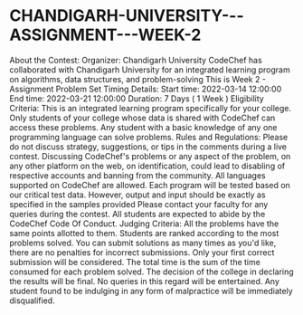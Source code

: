 # CHANDIGARH-UNIVERSITY---ASSIGNMENT---WEEK-2
About the Contest: Organizer: Chandigarh University CodeChef has collaborated with Chandigarh University for an integrated learning program on algorithms, data structures, and problem-solving This is Week 2 - Assignment Problem Set Timing Details: Start time: 2022-03-14 12:00:00 End time: 2022-03-21 12:00:00 Duration: 7 Days ( 1 Week ) Eligibility Criteria:  This is an integrated learning program specifically for your college. Only students of your college whose data is shared with CodeChef can access these problems. Any student with a basic knowledge of any one programming language can solve problems.  Rules and Regulations: Please do not discuss strategy, suggestions, or tips in the comments during a live contest.  Discussing CodeChef's problems or any aspect of the problem, on any other platform on the web, on identification, could lead to disabling of respective accounts and banning from the community. All languages supported on CodeChef are allowed. Each program will be tested based on our critical test data. However, output and input should be exactly as specified in the samples provided Please contact your faculty for any queries during the contest. All students are expected to abide by the CodeChef Code Of Conduct. Judging Criteria: All the problems have the same points allotted to them. Students are ranked according to the most problems solved. You can submit solutions as many times as you'd like, there are no penalties for incorrect submissions. Only your first correct submission will be considered. The total time is the sum of the time consumed for each problem solved. The decision of the college in declaring the results will be final. No queries in this regard will be entertained. Any student found to be indulging in any form of malpractice will be immediately disqualified.
